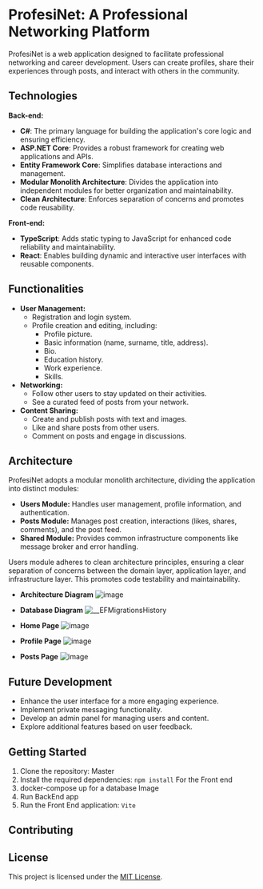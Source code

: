 # ProfesiNet: A Professional Networking Platform


ProfesiNet is a web application designed to facilitate professional networking and career development. Users can create profiles, share their experiences through posts, and interact with others in the community.

## Technologies

**Back-end:**

* **C#**: The primary language for building the application's core logic and ensuring efficiency.
* **ASP.NET Core**: Provides a robust framework for creating web applications and APIs.
* **Entity Framework Core**: Simplifies database interactions and management.
* **Modular Monolith Architecture**: Divides the application into independent modules for better organization and maintainability.
* **Clean Architecture**: Enforces separation of concerns and promotes code reusability.

**Front-end:**

* **TypeScript**: Adds static typing to JavaScript for enhanced code reliability and maintainability.
* **React**: Enables building dynamic and interactive user interfaces with reusable components.

## Functionalities

* **User Management:**
    * Registration and login system.
    * Profile creation and editing, including:
        * Profile picture.
        * Basic information (name, surname, title, address).
        * Bio.
        * Education history.
        * Work experience.
        * Skills.
* **Networking:**
    * Follow other users to stay updated on their activities.
    * See a curated feed of posts from your network.
* **Content Sharing:**
    * Create and publish posts with text and images.
    * Like and share posts from other users.
    * Comment on posts and engage in discussions.

## Architecture

ProfesiNet adopts a modular monolith architecture, dividing the application into distinct modules:

* **Users Module:** Handles user management, profile information, and authentication. 
* **Posts Module:**  Manages post creation, interactions (likes, shares, comments), and the post feed.
* **Shared Module:** Provides common infrastructure components like message broker and error handling.

Users module adheres to clean architecture principles, ensuring a clear separation of concerns between the domain layer, application layer, and infrastructure layer. This promotes code testability and maintainability.
* **Architecture Diagram**
![image](https://github.com/jakubWojnowski/ProfesiNet/assets/83953649/f3353845-8d28-4f6d-b77a-622ca4c28af4)

* **Database Diagram**
![__EFMigrationsHistory](https://github.com/jakubWojnowski/ProfesiNet/assets/83953649/4f386378-9fa7-47eb-8f50-a1df2efe5f07)

* **Home Page**
![image](https://github.com/jakubWojnowski/ProfesiNet/assets/83953649/491f2cfe-2318-4058-8509-eb2ba095bab3)

* **Profile Page**
![image](https://github.com/jakubWojnowski/ProfesiNet/assets/83953649/00b13334-e1c4-4734-9dc8-39187635a25d)

* **Posts Page**
![image](https://github.com/jakubWojnowski/ProfesiNet/assets/83953649/9d3e2dbd-a71d-49b9-a94a-e37e4261b956)

## Future Development

* Enhance the user interface for a more engaging experience.
* Implement private messaging functionality.
* Develop an admin panel for managing users and content.
* Explore additional features based on user feedback.

## Getting Started

1. Clone the repository: Master
2. Install the required dependencies: `npm install` For the Front end
3. docker-compose up for a database Image
4. Run BackEnd app
6. Run the Front End application: `Vite`

## Contributing


## License

This project is licensed under the [MIT License](LICENSE).
